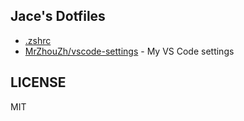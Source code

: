 ## Jace's Dotfiles

- [.zshrc](./.zshrc)
- [MrZhouZh/vscode-settings](https://github.com/MrZhouZh/vscode-settings) - My VS Code settings

## LICENSE

MIT
